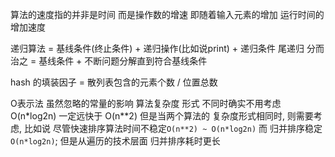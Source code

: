 算法的速度指的并非是时间 而是操作数的增速
即随着输入元素的增加 运行时间的增加速度

递归算法 = 基线条件(终止条件) + 递归操作(比如说print) + 递归条件 
尾递归
分而治之 = 基线条件 + 不断问题分解直到符合基线条件


hash 的填装因子 = 散列表包含的元素个数 / 位置总数

O表示法 虽然忽略的常量的影响
算法复杂度 形式 不同时确实不用考虑
O(n*log2n) 一定远快于 O(n**2)
但是当两个算法的 复杂度形式相同时, 则需要考虑, 
比如说 尽管快速排序算法时间不稳定`O(n**2) ~ O(n*log2n)` 而 归并排序稳定`O(n*log2n)`; 
       但是从遍历的技术层面 归并排序耗时更长
